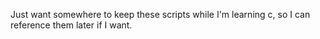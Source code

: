 Just want somewhere to keep these scripts while I'm learning c, so I can reference them later if I want.
